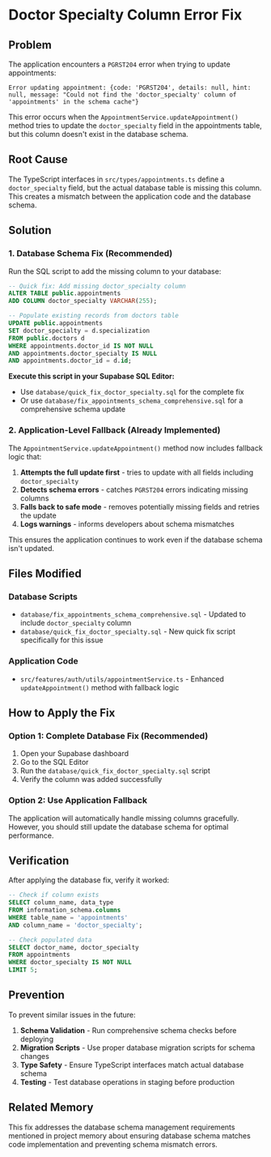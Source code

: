 # Doctor Specialty Column Error Fix

## Problem
The application encounters a `PGRST204` error when trying to update appointments:

```
Error updating appointment: {code: 'PGRST204', details: null, hint: null, message: "Could not find the 'doctor_specialty' column of 'appointments' in the schema cache"}
```

This error occurs when the `AppointmentService.updateAppointment()` method tries to update the `doctor_specialty` field in the appointments table, but this column doesn't exist in the database schema.

## Root Cause
The TypeScript interfaces in `src/types/appointments.ts` define a `doctor_specialty` field, but the actual database table is missing this column. This creates a mismatch between the application code and the database schema.

## Solution

### 1. Database Schema Fix (Recommended)
Run the SQL script to add the missing column to your database:

```sql
-- Quick fix: Add missing doctor_specialty column
ALTER TABLE public.appointments 
ADD COLUMN doctor_specialty VARCHAR(255);

-- Populate existing records from doctors table
UPDATE public.appointments 
SET doctor_specialty = d.specialization
FROM public.doctors d
WHERE appointments.doctor_id IS NOT NULL 
AND appointments.doctor_specialty IS NULL
AND appointments.doctor_id = d.id;
```

**Execute this script in your Supabase SQL Editor:**
- Use `database/quick_fix_doctor_specialty.sql` for the complete fix
- Or use `database/fix_appointments_schema_comprehensive.sql` for a comprehensive schema update

### 2. Application-Level Fallback (Already Implemented)
The `AppointmentService.updateAppointment()` method now includes fallback logic that:

1. **Attempts the full update first** - tries to update with all fields including `doctor_specialty`
2. **Detects schema errors** - catches `PGRST204` errors indicating missing columns
3. **Falls back to safe mode** - removes potentially missing fields and retries the update
4. **Logs warnings** - informs developers about schema mismatches

This ensures the application continues to work even if the database schema isn't updated.

## Files Modified

### Database Scripts
- `database/fix_appointments_schema_comprehensive.sql` - Updated to include `doctor_specialty` column
- `database/quick_fix_doctor_specialty.sql` - New quick fix script specifically for this issue

### Application Code
- `src/features/auth/utils/appointmentService.ts` - Enhanced `updateAppointment()` method with fallback logic

## How to Apply the Fix

### Option 1: Complete Database Fix (Recommended)
1. Open your Supabase dashboard
2. Go to the SQL Editor
3. Run the `database/quick_fix_doctor_specialty.sql` script
4. Verify the column was added successfully

### Option 2: Use Application Fallback
The application will automatically handle missing columns gracefully. However, you should still update the database schema for optimal performance.

## Verification

After applying the database fix, verify it worked:

```sql
-- Check if column exists
SELECT column_name, data_type 
FROM information_schema.columns 
WHERE table_name = 'appointments' 
AND column_name = 'doctor_specialty';

-- Check populated data
SELECT doctor_name, doctor_specialty 
FROM appointments 
WHERE doctor_specialty IS NOT NULL 
LIMIT 5;
```

## Prevention

To prevent similar issues in the future:

1. **Schema Validation** - Run comprehensive schema checks before deploying
2. **Migration Scripts** - Use proper database migration scripts for schema changes
3. **Type Safety** - Ensure TypeScript interfaces match actual database schema
4. **Testing** - Test database operations in staging before production

## Related Memory
This fix addresses the database schema management requirements mentioned in project memory about ensuring database schema matches code implementation and preventing schema mismatch errors.